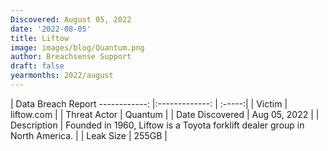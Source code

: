 ```yaml
---
Discovered: August 05, 2022
date: '2022-08-05'
title: Liftow
image: images/blog/Quantum.png
author: Breachsense Support
draft: false
yearmonths: 2022/august
---
```



| Data Breach Report
------------:     |:-------------:    | :-----:|
| Victim      | liftow.com      | 
| Threat Actor      | Quantum      | 
| Date Discovered      | Aug 05, 2022      | 
| Description      | Founded in 1960, Liftow is a Toyota forklift dealer group in North America.      | 
| Leak Size      | 255GB      | 

